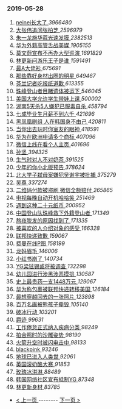 ### 2019-05-28 
1. [ neinei长大了 ](https://s.weibo.com/weibo?q=%23neinei%E9%95%BF%E5%A4%A7%E4%BA%86%23&Refer=top) *3966480*
1. [ 大张伟追问张柏芝 ](https://s.weibo.com/weibo?q=%23%E5%A4%A7%E5%BC%A0%E4%BC%9F%E8%BF%BD%E9%97%AE%E5%BC%A0%E6%9F%8F%E8%8A%9D%23&Refer=top) *2596979*
1. [ 朱一龙施华蔻光速发膜 ](https://s.weibo.com/weibo?q=%23%E6%9C%B1%E4%B8%80%E9%BE%99%E6%96%BD%E5%8D%8E%E8%94%BB%E5%85%89%E9%80%9F%E5%8F%91%E8%86%9C%23&Refer=top) *2382513*
1. [ 华为外籍高管舌战美媒 ](https://s.weibo.com/weibo?q=%23%E5%8D%8E%E4%B8%BA%E5%A4%96%E7%B1%8D%E9%AB%98%E7%AE%A1%E8%88%8C%E6%88%98%E7%BE%8E%E5%AA%92%23&Refer=top) *1905155*
1. [ 莫文蔚宣布不再办大型巡演 ](https://s.weibo.com/weibo?q=%23%E8%8E%AB%E6%96%87%E8%94%9A%E5%AE%A3%E5%B8%83%E4%B8%8D%E5%86%8D%E5%8A%9E%E5%A4%A7%E5%9E%8B%E5%B7%A1%E6%BC%94%23&Refer=top) *1691829*
1. [ 林更新问游乐王子是谁 ](https://s.weibo.com/weibo?q=%23%E6%9E%97%E6%9B%B4%E6%96%B0%E9%97%AE%E6%B8%B8%E4%B9%90%E7%8E%8B%E5%AD%90%E6%98%AF%E8%B0%81%23&Refer=top) *1591491*
1. [ 最A大佬衫 ](https://s.weibo.com/weibo?q=%23%E6%9C%80A%E5%A4%A7%E4%BD%AC%E8%A1%AB%23&Refer=top) *675691*
1. [ 那些靠好身材出圈的明星 ](https://s.weibo.com/weibo?q=%23%E9%82%A3%E4%BA%9B%E9%9D%A0%E5%A5%BD%E8%BA%AB%E6%9D%90%E5%87%BA%E5%9C%88%E7%9A%84%E6%98%8E%E6%98%9F%23&Refer=top) *649467*
1. [ 芬兰记者吃报纸道歉 ](https://s.weibo.com/weibo?q=%23%E8%8A%AC%E5%85%B0%E8%AE%B0%E8%80%85%E5%90%83%E6%8A%A5%E7%BA%B8%E9%81%93%E6%AD%89%23&Refer=top) *613355*
1. [ 珠峰登山者目睹遗体被运下 ](https://s.weibo.com/weibo?q=%23%E7%8F%A0%E5%B3%B0%E7%99%BB%E5%B1%B1%E8%80%85%E7%9B%AE%E7%9D%B9%E9%81%97%E4%BD%93%E8%A2%AB%E8%BF%90%E4%B8%8B%23&Refer=top) *546045*
1. [ 美国大学允许学生带娃上课 ](https://s.weibo.com/weibo?q=%23%E7%BE%8E%E5%9B%BD%E5%A4%A7%E5%AD%A6%E5%85%81%E8%AE%B8%E5%AD%A6%E7%94%9F%E5%B8%A6%E5%A8%83%E4%B8%8A%E8%AF%BE%23&Refer=top) *500002*
1. [ 湖南5天杀5人嫌犯已服毒自杀 ](https://s.weibo.com/weibo?q=%23%E6%B9%96%E5%8D%975%E5%A4%A9%E6%9D%805%E4%BA%BA%E5%AB%8C%E7%8A%AF%E5%B7%B2%E6%9C%8D%E6%AF%92%E8%87%AA%E6%9D%80%23&Refer=top) *458794*
1. [ 七成毕业生月薪不到六千 ](https://s.weibo.com/weibo?q=%23%E4%B8%83%E6%88%90%E6%AF%95%E4%B8%9A%E7%94%9F%E6%9C%88%E8%96%AA%E4%B8%8D%E5%88%B0%E5%85%AD%E5%8D%83%23&Refer=top) *421696*
1. [ 黑凤凰剧组 人在韩国身不由己 ](https://s.weibo.com/weibo?q=%E9%BB%91%E5%87%A4%E5%87%B0%E5%89%A7%E7%BB%84%20%E4%BA%BA%E5%9C%A8%E9%9F%A9%E5%9B%BD%E8%BA%AB%E4%B8%8D%E7%94%B1%E5%B7%B1&Refer=top) *420811*
1. [ 当你出去玩时你室友的眼神 ](https://s.weibo.com/weibo?q=%23%E5%BD%93%E4%BD%A0%E5%87%BA%E5%8E%BB%E7%8E%A9%E6%97%B6%E4%BD%A0%E5%AE%A4%E5%8F%8B%E7%9A%84%E7%9C%BC%E7%A5%9E%23&Refer=top) *418591*
1. [ 华为在欧洲申请多个商标 ](https://s.weibo.com/weibo?q=%E5%8D%8E%E4%B8%BA%E5%9C%A8%E6%AC%A7%E6%B4%B2%E7%94%B3%E8%AF%B7%E5%A4%9A%E4%B8%AA%E5%95%86%E6%A0%87&Refer=top) *407096*
1. [ 微信上线在看个人主页 ](https://s.weibo.com/weibo?q=%23%E5%BE%AE%E4%BF%A1%E4%B8%8A%E7%BA%BF%E5%9C%A8%E7%9C%8B%E4%B8%AA%E4%BA%BA%E4%B8%BB%E9%A1%B5%23&Refer=top) *401696*
1. [ 孙坚 ](https://s.weibo.com/weibo?q=%23%E5%AD%99%E5%9D%9A%23&Refer=top) *394325*
1. [ 生气时对人不对奶茶 ](https://s.weibo.com/weibo?q=%23%E7%94%9F%E6%B0%94%E6%97%B6%E5%AF%B9%E4%BA%BA%E4%B8%8D%E5%AF%B9%E5%A5%B6%E8%8C%B6%23&Refer=top) *391525*
1. [ 少年的你小北版预告 ](https://s.weibo.com/weibo?q=%23%E5%B0%91%E5%B9%B4%E7%9A%84%E4%BD%A0%E5%B0%8F%E5%8C%97%E7%89%88%E9%A2%84%E5%91%8A%23&Refer=top) *378624*
1. [ 北大学子弑母案嫌犯吴谢宇被批捕 ](https://s.weibo.com/weibo?q=%23%E5%8C%97%E5%A4%A7%E5%AD%A6%E5%AD%90%E5%BC%91%E6%AF%8D%E6%A1%88%E5%AB%8C%E7%8A%AF%E5%90%B4%E8%B0%A2%E5%AE%87%E8%A2%AB%E6%89%B9%E6%8D%95%23&Refer=top) *375279*
1. [ 吴尊 ](https://s.weibo.com/weibo?q=%E5%90%B4%E5%B0%8A&Refer=top) *337274*
1. [ 二维码付款被盗刷 微信全额赔付 ](https://s.weibo.com/weibo?q=%E4%BA%8C%E7%BB%B4%E7%A0%81%E4%BB%98%E6%AC%BE%E8%A2%AB%E7%9B%97%E5%88%B7%20%E5%BE%AE%E4%BF%A1%E5%85%A8%E9%A2%9D%E8%B5%94%E4%BB%98&Refer=top) *265865*
1. [ 电视每晚自动开机哈哈笑 ](https://s.weibo.com/weibo?q=%23%E7%94%B5%E8%A7%86%E6%AF%8F%E6%99%9A%E8%87%AA%E5%8A%A8%E5%BC%80%E6%9C%BA%E5%93%88%E5%93%88%E7%AC%91%23&Refer=top) *251469*
1. [ 遇到这种二十元纸币 ](https://s.weibo.com/weibo?q=%23%E9%81%87%E5%88%B0%E8%BF%99%E7%A7%8D%E4%BA%8C%E5%8D%81%E5%85%83%E7%BA%B8%E5%B8%81%23&Refer=top) *200952*
1. [ 中国登山队珠峰救下外籍登山者 ](https://s.weibo.com/weibo?q=%23%E4%B8%AD%E5%9B%BD%E7%99%BB%E5%B1%B1%E9%98%9F%E7%8F%A0%E5%B3%B0%E6%95%91%E4%B8%8B%E5%A4%96%E7%B1%8D%E7%99%BB%E5%B1%B1%E8%80%85%23&Refer=top) *171349*
1. [ 熬夜脱发的原因找到了 ](https://s.weibo.com/weibo?q=%23%E7%86%AC%E5%A4%9C%E8%84%B1%E5%8F%91%E7%9A%84%E5%8E%9F%E5%9B%A0%E6%89%BE%E5%88%B0%E4%BA%86%23&Refer=top) *171335*
1. [ 被喜欢的人介绍对象的感受 ](https://s.weibo.com/weibo?q=%23%E8%A2%AB%E5%96%9C%E6%AC%A2%E7%9A%84%E4%BA%BA%E4%BB%8B%E7%BB%8D%E5%AF%B9%E8%B1%A1%E7%9A%84%E6%84%9F%E5%8F%97%23&Refer=top) *166328*
1. [ 联邦快递致歉 ](https://s.weibo.com/weibo?q=%E8%81%94%E9%82%A6%E5%BF%AB%E9%80%92%E8%87%B4%E6%AD%89&Refer=top) *159067*
1. [ 费曼在线P图 ](https://s.weibo.com/weibo?q=%23%E8%B4%B9%E6%9B%BC%E5%9C%A8%E7%BA%BFP%E5%9B%BE%23&Refer=top) *158199*
1. [ 龙妈眉毛 ](https://s.weibo.com/weibo?q=%23%E9%BE%99%E5%A6%88%E7%9C%89%E6%AF%9B%23&Refer=top) *146006*
1. [ 小红书崩了 ](https://s.weibo.com/weibo?q=%23%E5%B0%8F%E7%BA%A2%E4%B9%A6%E5%B4%A9%E4%BA%86%23&Refer=top) *140734*
1. [ YG梁铉锡或将被调查 ](https://s.weibo.com/weibo?q=YG%E6%A2%81%E9%93%89%E9%94%A1%E6%88%96%E5%B0%86%E8%A2%AB%E8%B0%83%E6%9F%A5&Refer=top) *132298*
1. [ 幼儿园进行涉黑涉恶摸排 ](https://s.weibo.com/weibo?q=%23%E5%B9%BC%E5%84%BF%E5%9B%AD%E8%BF%9B%E8%A1%8C%E6%B6%89%E9%BB%91%E6%B6%89%E6%81%B6%E6%91%B8%E6%8E%92%23&Refer=top) *130587*
1. [ 史上最贵药一支1448万元 ](https://s.weibo.com/weibo?q=%23%E5%8F%B2%E4%B8%8A%E6%9C%80%E8%B4%B5%E8%8D%AF%E4%B8%80%E6%94%AF1448%E4%B8%87%E5%85%83%23&Refer=top) *129067*
1. [ 华为称包裹被联邦快递转移美国 ](https://s.weibo.com/weibo?q=%23%E5%8D%8E%E4%B8%BA%E7%A7%B0%E5%8C%85%E8%A3%B9%E8%A2%AB%E8%81%94%E9%82%A6%E5%BF%AB%E9%80%92%E8%BD%AC%E7%A7%BB%E7%BE%8E%E5%9B%BD%23&Refer=top) *126184*
1. [ 最想穿越回去的一张照片 ](https://s.weibo.com/weibo?q=%23%E6%9C%80%E6%83%B3%E7%A9%BF%E8%B6%8A%E5%9B%9E%E5%8E%BB%E7%9A%84%E4%B8%80%E5%BC%A0%E7%85%A7%E7%89%87%23&Refer=top) *123898*
1. [ 百万名画被熊孩子撕毁 ](https://s.weibo.com/weibo?q=%23%E7%99%BE%E4%B8%87%E5%90%8D%E7%94%BB%E8%A2%AB%E7%86%8A%E5%AD%A9%E5%AD%90%E6%92%95%E6%AF%81%23&Refer=top) *105140*
1. [ 破冰行动 ](https://s.weibo.com/weibo?q=%E7%A0%B4%E5%86%B0%E8%A1%8C%E5%8A%A8&Refer=top) *103201*
1. [ 爵迹 ](https://s.weibo.com/weibo?q=%E7%88%B5%E8%BF%B9&Refer=top) *99631*
1. [ 工作倦怠正式纳入疾病分类 ](https://s.weibo.com/weibo?q=%E5%B7%A5%E4%BD%9C%E5%80%A6%E6%80%A0%E6%AD%A3%E5%BC%8F%E7%BA%B3%E5%85%A5%E7%96%BE%E7%97%85%E5%88%86%E7%B1%BB&Refer=top) *98249*
1. [ 拍合照时的沙雕姿势 ](https://s.weibo.com/weibo?q=%E6%8B%8D%E5%90%88%E7%85%A7%E6%97%B6%E7%9A%84%E6%B2%99%E9%9B%95%E5%A7%BF%E5%8A%BF&Refer=top) *98190*
1. [ 火箭升空时被闪电击中 ](https://s.weibo.com/weibo?q=%E7%81%AB%E7%AE%AD%E5%8D%87%E7%A9%BA%E6%97%B6%E8%A2%AB%E9%97%AA%E7%94%B5%E5%87%BB%E4%B8%AD&Refer=top) *98133*
1. [ blackpink ](https://s.weibo.com/weibo?q=%23blackpink%23&Refer=top) *93246*
1. [ 地球已进入人类世 ](https://s.weibo.com/weibo?q=%E5%9C%B0%E7%90%83%E5%B7%B2%E8%BF%9B%E5%85%A5%E4%BA%BA%E7%B1%BB%E4%B8%96&Refer=top) *92061*
1. [ 英国滚奶酪大赛 ](https://s.weibo.com/weibo?q=%E8%8B%B1%E5%9B%BD%E6%BB%9A%E5%A5%B6%E9%85%AA%E5%A4%A7%E8%B5%9B&Refer=top) *91853*
1. [ 玫瑰冰淇淋 ](https://s.weibo.com/weibo?q=%23%E7%8E%AB%E7%91%B0%E5%86%B0%E6%B7%87%E6%B7%8B%23&Refer=top) *88489*
1. [ 韩国网络社区宣布抵制YG ](https://s.weibo.com/weibo?q=%23%E9%9F%A9%E5%9B%BD%E7%BD%91%E7%BB%9C%E7%A4%BE%E5%8C%BA%E5%AE%A3%E5%B8%83%E6%8A%B5%E5%88%B6YG%23&Refer=top) *87348*
1. [ 林更新身材 ](https://s.weibo.com/weibo?q=%23%E6%9E%97%E6%9B%B4%E6%96%B0%E8%BA%AB%E6%9D%90%23&Refer=top) *83785* 

- [ < 上一页 ](https://github.com/able8/weibo-hot-record/blob/master/2019-05-27.md) -------- [ 下一页 > ](https://github.com/able8/weibo-hot-record/blob/master/2019-05-29.md)